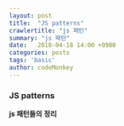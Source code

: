 ```yaml
---
layout: post
title:  "JS patterns"
crawlertitle: "js 패턴"
summary: "js 패턴"
date:   2018-04-18 14:00 +0900
categories: posts
tags: 'basic'
author: codeMonkey
---
```


### JS patterns

**js 패턴들의 정리**
